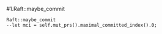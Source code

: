 #1.Raft::maybe_commit

```
Raft::maybe_commit
--let mci = self.mut_prs().maximal_committed_index().0;
```